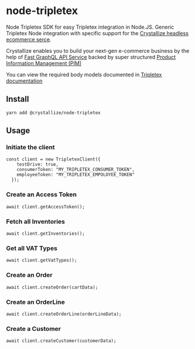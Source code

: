# node-tripletex

Node Tripletex SDK for easy Tripletex integration in Node.JS. Generic Tripletex Node integration with specific support for the [Crystallize headless ecommerce serce](https://crystallize.com/).

Crystallize enables you to build your next-gen e-commerce business by the help of [Fast GraphQL API Service](https://crystallize.com/product/graphql-commerce-api) backed by super structured [Product Information Management (PIM)](https://crystallize.com/product/product-information-management)

You can view the required body models documented in [Tripletex documentation](https://tripletex.no/v2-docs/#/)

## Install

```
yarn add @crystallize/node-tripletex
```

## Usage

### Initiate the client<br/>

```
const client = new TripletexClient({
    testDrive: true,
    consumerToken: "MY_TRIPLETEX_CONSUMER_TOKEN",
    employeeToken: "MY_TRIPLETEX_EMPOLOYEE_TOKEN"
  });
```

### Create an Access Token<br/>

```
await client.getAccessToken();
```

### Fetch all Inventories<br/>

```
await client.getInventories();
```

### Get all VAT Types<br/>

```
await client.getVatTypes();
```

### Create an Order<br/>

```
await client.createOrder(cartData);
```

### Create an OrderLine<br/>

```
await client.createOrderLine(orderLineData);
```

### Create a Customer<br/>

```
await client.createCustomer(customerData);
```
